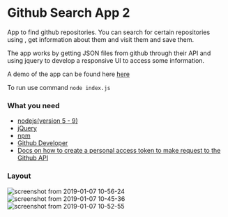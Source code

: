 # Github Search App 2

App to find github repositories. You can search for certain repositories using , get information about them and visit them and save them.

The app works by getting JSON files from github through their API and using jquery to develop a responsive UI to access some information.

A demo of the app can be found here [here](https://github-favourites2.herokuapp.com/) 

To run use command `node index.js`

### What you need
- [nodejs(version 5 - 9)](https://nodejs.org/en/)
- [jQuery](https://jquery.com/)
- [npm](https://www.npmjs.com/)
- [Github Developer](https://developer.github.com/)
- [Docs on how to create a personal access token to make request to the Github API](https://help.github.com/articles/creating-a-personal-access-token-for-the-command-line/)

### Layout
![screenshot from 2019-01-07 10-56-24](https://user-images.githubusercontent.com/15314851/50777978-e89dcd80-126a-11e9-99e4-73e442d4791d.png)
![screenshot from 2019-01-07 10-45-36](https://user-images.githubusercontent.com/15314851/50777856-a96f7c80-126a-11e9-9ece-e9bab150d1d4.png)
![screenshot from 2019-01-07 10-52-55](https://user-images.githubusercontent.com/15314851/50777837-9e1c5100-126a-11e9-81d3-4027f4d8bc80.png)


